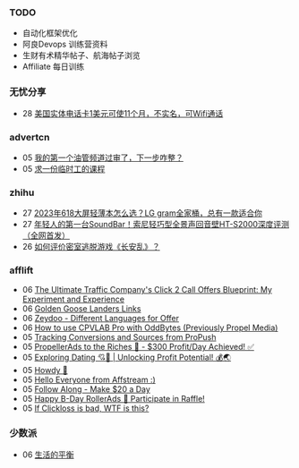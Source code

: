 ### TODO
-  自动化框架优化
-  阿良Devops 训练营资料
-  生财有术精华帖子、航海帖子浏览
-  Affiliate 每日训练

### 无忧分享
<!-- ruyo:START -->
-  28 [美国实体电话卡1美元可使11个月，不实名，可Wifi通话](https://51.ruyo.net/18487.html)<!-- ruyo:END -->

### advertcn
<!-- advertcn:START -->
-  05 [我的第一个油管频道过审了，下一步咋整？](https://www.advertcn.com/forum.php?mod=viewthread&tid=112369)
-  05 [求一份临时工的课程](https://www.advertcn.com/forum.php?mod=viewthread&tid=112365)<!-- advertcn:END -->

### zhihu
<!-- zhihu:START -->
-  27 [2023年618大屏轻薄本怎么选？LG gram全家桶，总有一款适合你](http://zhuanlan.zhihu.com/p/632641888?utm_campaign=rss&utm_medium=rss&utm_source=rss&utm_content=title)
-  27 [年轻人的第一台SoundBar！索尼轻巧型全景声回音壁HT-S2000深度评测（全网首发）](http://zhuanlan.zhihu.com/p/630990296?utm_campaign=rss&utm_medium=rss&utm_source=rss&utm_content=title)
-  26 [如何评价密室逃脱游戏《长安乱》？](http://www.zhihu.com/question/563950552/answer/3045961312?utm_campaign=rss&utm_medium=rss&utm_source=rss&utm_content=title)<!-- zhihu:END -->

### afflift
<!-- afflift:START -->
-  06 [The Ultimate Traffic Company&#39;s Click 2 Call Offers Blueprint: My Experiment and Experience](https://afflift.com/f/threads/the-ultimate-traffic-companys-click-2-call-offers-blueprint-my-experiment-and-experience.11745/)
-  06 [Golden Goose Landers Links](https://afflift.com/f/threads/golden-goose-landers-links.11743/)
-  06 [Zeydoo - Different Languages for Offer](https://afflift.com/f/threads/zeydoo-different-languages-for-offer.11753/)
-  06 [How to use CPVLAB Pro with OddBytes &lpar;Previously Propel Media&rpar;](https://afflift.com/f/threads/how-to-use-cpvlab-pro-with-oddbytes-previously-propel-media.11754/)
-  05 [Tracking Conversions and Sources from ProPush](https://afflift.com/f/threads/tracking-conversions-and-sources-from-propush.7464/)
-  05 [PropellerAds to the Riches 🤑 - $300 Profit/Day Achieved! ✅](https://afflift.com/f/threads/propellerads-to-the-riches-%F0%9F%A4%91-300-profit-day-achieved-%E2%9C%85.11567/)
-  05 [Exploring Dating 💘🚀 | Unlocking Profit Potential! 💰🌏](https://afflift.com/f/threads/exploring-dating-%F0%9F%92%98%F0%9F%9A%80-unlocking-profit-potential-%F0%9F%92%B0%F0%9F%8C%8F.11752/)
-  05 [Howdy 🤠](https://afflift.com/f/threads/howdy-%F0%9F%A4%A0.11489/)
-  05 [Hello Everyone from Affstream :&rpar;](https://afflift.com/f/threads/hello-everyone-from-affstream.11748/)
-  05 [Follow Along - Make $20 a Day](https://afflift.com/f/threads/follow-along-make-20-a-day.10149/)
-  05 [Happy B-Day RollerAds 🎁 Participate in Raffle!](https://afflift.com/f/threads/happy-b-day-rollerads-%F0%9F%8E%81-participate-in-raffle.11718/)
-  05 [If Clickloss is bad, WTF is this?](https://afflift.com/f/threads/if-clickloss-is-bad-wtf-is-this.11719/)<!-- afflift:END -->

### 少数派
<!-- sspai:START -->
-  06 [生活的平衡](https://sspai.com/post/82961)<!-- sspai:END -->
